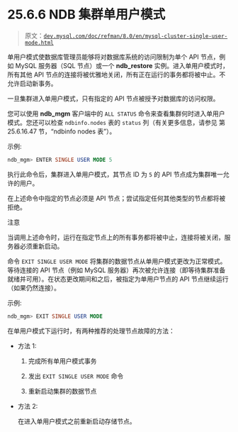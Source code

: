 # 25.6.6 NDB 集群单用户模式

> 原文：[`dev.mysql.com/doc/refman/8.0/en/mysql-cluster-single-user-mode.html`](https://dev.mysql.com/doc/refman/8.0/en/mysql-cluster-single-user-mode.html)

单用户模式使数据库管理员能够将对数据库系统的访问限制为单个 API 节点，例如 MySQL 服务器（SQL 节点）或一个 **ndb_restore** 实例。进入单用户模式时，所有其他 API 节点的连接将被优雅地关闭，所有正在运行的事务都将被中止。不允许启动新事务。

一旦集群进入单用户模式，只有指定的 API 节点被授予对数据库的访问权限。

您可以使用 **ndb_mgm** 客户端中的 `ALL STATUS` 命令来查看集群何时进入单用户模式。您还可以检查 `ndbinfo.nodes` 表的 `status` 列（有关更多信息，请参见 第 25.6.16.47 节，“ndbinfo nodes 表”）。

示例:

```sql
ndb_mgm> ENTER SINGLE USER MODE 5
```

执行此命令后，集群进入单用户模式，其节点 ID 为 `5` 的 API 节点成为集群唯一允许的用户。

在上述命令中指定的节点必须是 API 节点；尝试指定任何其他类型的节点都将被拒绝。

注意

当调用上述命令时，运行在指定节点上的所有事务都将被中止，连接将被关闭，服务器必须重新启动。

命令 `EXIT SINGLE USER MODE` 将集群的数据节点从单用户模式更改为正常模式。等待连接的 API 节点（例如 MySQL 服务器）再次被允许连接（即等待集群准备就绪并可用）。在状态更改期间和之后，被指定为单用户节点的 API 节点继续运行（如果仍然连接）。

示例:

```sql
ndb_mgm> EXIT SINGLE USER MODE
```

在单用户模式下运行时，有两种推荐的处理节点故障的方法：

+   方法 1:

    1.  完成所有单用户模式事务

    1.  发出 `EXIT SINGLE USER MODE` 命令

    1.  重新启动集群的数据节点

+   方法 2:

    在进入单用户模式之前重新启动存储节点。
